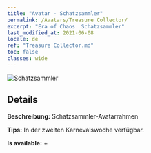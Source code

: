 ```yaml
---
title: "Avatar - Schatzsammler"
permalink: /Avatars/Treasure Collector/
excerpt: "Era of Chaos  Schatzsammler"
last_modified_at: 2021-06-08
locale: de
ref: "Treasure Collector.md"
toc: false
classes: wide
---
```

 ![Schatzsammler](/images/a/avatarFrame_19.png)

## Details

 **Beschreibung:** Schatzsammler-Avatarrahmen 

 **Tips:** In der zweiten Karnevalswoche verfügbar. 

 **Is available:**  + 

